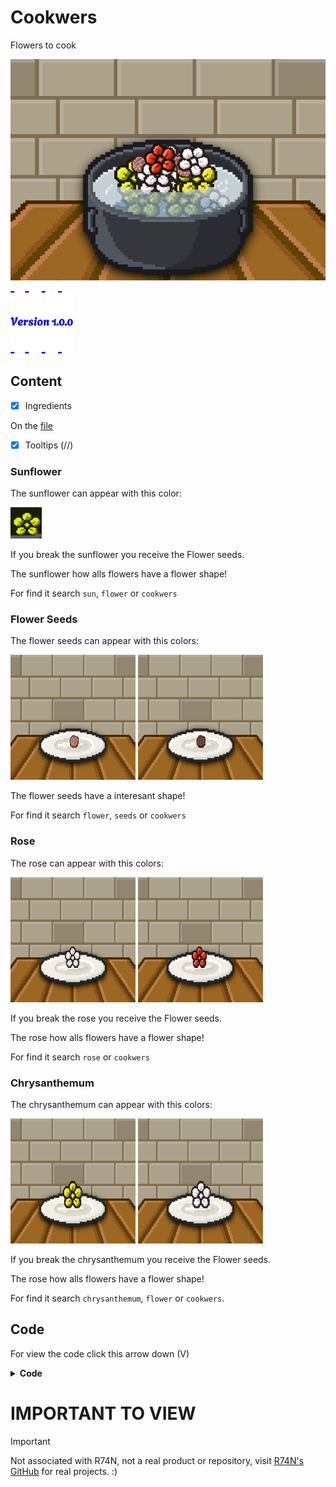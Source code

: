 # Cookwers

Flowers to cook

![Preview](./preview.png)

<img src="./version.svg" width="100px" height="100px">

## Content

- [x] Ingredients

On the [file](./cookwers.js)

- [x] Tooltips (//)

### Sunflower

The sunflower can appear with this color:

<img src="./elements/sunflower.svg" width="50px" height="50px">

If you break the sunflower you receive the Flower seeds.

The sunflower how alls flowers have a flower shape!

For find it search `sun`, `flower` or `cookwers`

### Flower Seeds

The flower seeds can appear with this colors:

<p align="left">
<img src="./elements/flower_seeds.png" width="200px" height="200px">
<img src="./elements/flower_seeds_colorb.png" width="200px" height="200px">
</p>

The flower seeds have a interesant shape!

For find it search `flower`, `seeds` or `cookwers`

### Rose

The rose can appear with this colors:

<p align="left">
<img src="./elements/rose_colora.png" width="200px" height="200px">
<img src="./elements/rose_colorb.png" width="200px" height="200px">
</p>

If you break the rose you receive the Flower seeds.

The rose how alls flowers have a flower shape!

For find it search `rose` or `cookwers`

### Chrysanthemum

The chrysanthemum can appear with this colors:

<p align="left">
<img src="./elements/chrystmum_colora.png" width="200px" height="200px">
<img src="./elements/chrystmum_colorb.png" width="200px" height="200px">
</p>

If you break the chrysanthemum you receive the Flower seeds.

The rose how alls flowers have a flower shape!

For find it search `chrysanthemum`, `flower` or `cookwers`.

## Code

For view the code click this arrow down (V)

<details>
<summary><b>Code</b></summary>

```javascript
// Nico1Monte's Mod
// Cookwers

// Flowers to use for kooc

addIngredient("sunflower",{
    color:"#e3e513",
    shape:"flower",
    type:"decor",
    keywords:"sun,flower,cookwers",
    broken:"flower_seeds",
    scale:1.3
});

addIngredient("flower_seeds",{
    color:["#71463e", "#b07b71"],
    shape:"foliage",
    type:"decor",
    keywords:"flower,seeds,cookwers",
    scale:0.5
});

addIngredient("rose",{
    color:["#ff2700", "#ffffff"],
    shape:"flower",
    type:"decor",
    scale:1.0,
    keywords:"rose,cookwers",
    broken:"flower_seeds"
});

addIngredient("chrysanthemum",{
    color:["#ffffff", "#ffee00"],
    shape:"flower",
    type:"decor",
    scale:1.3,
    keywords:"chrysanthemum,flower,cookwers",
    broken:"flower_seeds"
});

// Made by Nico1Monte
// Help by Mod:
// a_cook_corners.js
```

</details>

# IMPORTANT TO VIEW

> [!IMPORTANT]
> Not associated with R74N, not a real product or repository, visit [R74N's GitHub](https://github.com/R74nCom) for real projects. :)
